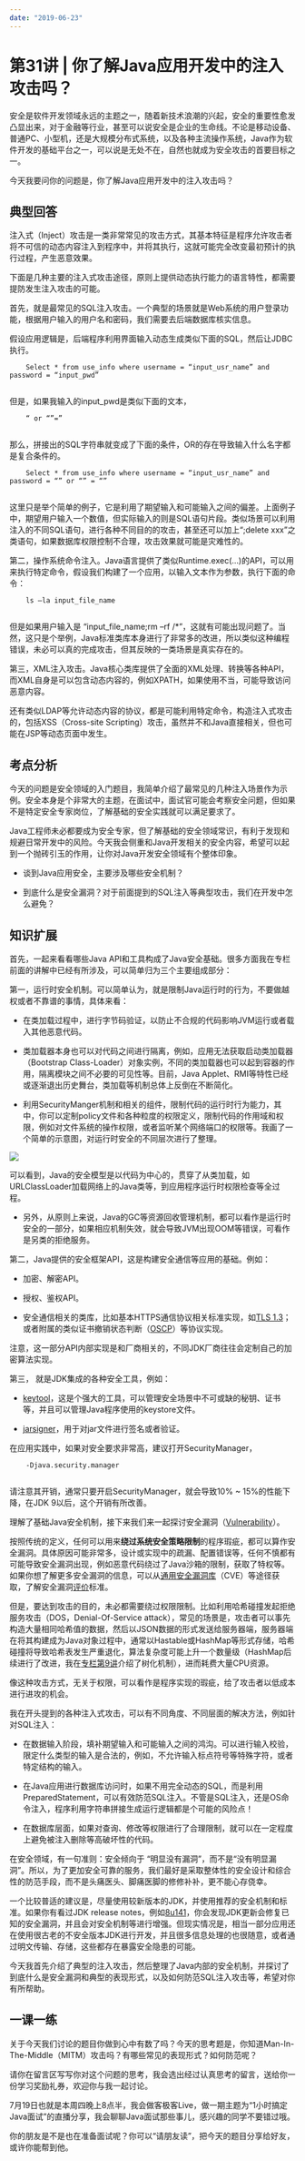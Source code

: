 ```yaml
---
date: "2019-06-23"
---  
```

      
# 第31讲 | 你了解Java应用开发中的注入攻击吗？
安全是软件开发领域永远的主题之一，随着新技术浪潮的兴起，安全的重要性愈发凸显出来，对于金融等行业，甚至可以说安全是企业的生命线。不论是移动设备、普通PC、小型机，还是大规模分布式系统，以及各种主流操作系统，Java作为软件开发的基础平台之一，可以说是无处不在，自然也就成为安全攻击的首要目标之一。

今天我要问你的问题是，你了解Java应用开发中的注入攻击吗？

## 典型回答

注入式（Inject）攻击是一类非常常见的攻击方式，其基本特征是程序允许攻击者将不可信的动态内容注入到程序中，并将其执行，这就可能完全改变最初预计的执行过程，产生恶意效果。

下面是几种主要的注入式攻击途径，原则上提供动态执行能力的语言特性，都需要提防发生注入攻击的可能。

首先，就是最常见的SQL注入攻击。一个典型的场景就是Web系统的用户登录功能，根据用户输入的用户名和密码，我们需要去后端数据库核实信息。

假设应用逻辑是，后端程序利用界面输入动态生成类似下面的SQL，然后让JDBC执行。

```
    Select * from use_info where username = “input_usr_name” and password = “input_pwd”
    

```

但是，如果我输入的input\_pwd是类似下面的文本，

```
    “ or “”=”
    

```

那么，拼接出的SQL字符串就变成了下面的条件，OR的存在导致输入什么名字都是复合条件的。

<!-- [[[read_end]]] -->

```
    Select * from use_info where username = “input_usr_name” and password = “” or “” = “”
    

```

这里只是举个简单的例子，它是利用了期望输入和可能输入之间的偏差。上面例子中，期望用户输入一个数值，但实际输入的则是SQL语句片段。类似场景可以利用注入的不同SQL语句，进行各种不同目的的攻击，甚至还可以加上“;delete xxx”之类语句，如果数据库权限控制不合理，攻击效果就可能是灾难性的。

第二，操作系统命令注入。Java语言提供了类似Runtime.exec\(…\)的API，可以用来执行特定命令，假设我们构建了一个应用，以输入文本作为参数，执行下面的命令：

```
    ls –la input_file_name
    

```

但是如果用户输入是 “input\_file\_name;rm –rf /\*”，这就有可能出现问题了。当然，这只是个举例，Java标准类库本身进行了非常多的改进，所以类似这种编程错误，未必可以真的完成攻击，但其反映的一类场景是真实存在的。

第三，XML注入攻击。Java核心类库提供了全面的XML处理、转换等各种API，而XML自身是可以包含动态内容的，例如XPATH，如果使用不当，可能导致访问恶意内容。

还有类似LDAP等允许动态内容的协议，都是可能利用特定命令，构造注入式攻击的，包括XSS（Cross-site Scripting）攻击，虽然并不和Java直接相关，但也可能在JSP等动态页面中发生。

## 考点分析

今天的问题是安全领域的入门题目，我简单介绍了最常见的几种注入场景作为示例。安全本身是个非常大的主题，在面试中，面试官可能会考察安全问题，但如果不是特定安全专家岗位，了解基础的安全实践就可以满足要求了。

Java工程师未必都要成为安全专家，但了解基础的安全领域常识，有利于发现和规避日常开发中的风险。今天我会侧重和Java开发相关的安全内容，希望可以起到一个抛砖引玉的作用，让你对Java开发安全领域有个整体印象。

* 谈到Java应用安全，主要涉及哪些安全机制？

* 到底什么是安全漏洞？对于前面提到的SQL注入等典型攻击，我们在开发中怎么避免？

## 知识扩展

首先，一起来看看哪些Java API和工具构成了Java安全基础。很多方面我在专栏前面的讲解中已经有所涉及，可以简单归为三个主要组成部分：

第一，运行时安全机制。可以简单认为，就是限制Java运行时的行为，不要做越权或者不靠谱的事情，具体来看：

* 在类加载过程中，进行字节码验证，以防止不合规的代码影响JVM运行或者载入其他恶意代码。

* 类加载器本身也可以对代码之间进行隔离，例如，应用无法获取启动类加载器（Bootstrap Class-Loader）对象实例，不同的类加载器也可以起到容器的作用，隔离模块之间不必要的可见性等。目前，Java Applet、RMI等特性已经或逐渐退出历史舞台，类加载等机制总体上反倒在不断简化。

* 利用SecurityManger机制和相关的组件，限制代码的运行时行为能力，其中，你可以定制policy文件和各种粒度的权限定义，限制代码的作用域和权限，例如对文件系统的操作权限，或者监听某个网络端口的权限等。我画了一个简单的示意图，对运行时安全的不同层次进行了整理。

![](./httpsstatic001geekbangorgresourceimageb454b48e754c6ebb11b6934f4697b7091854.png)

可以看到，Java的安全模型是以代码为中心的，贯穿了从类加载，如URLClassLoader加载网络上的Java类等，到应用程序运行时权限检查等全过程。

* 另外，从原则上来说，Java的GC等资源回收管理机制，都可以看作是运行时安全的一部分，如果相应机制失效，就会导致JVM出现OOM等错误，可看作是另类的拒绝服务。

第二，Java提供的安全框架API，这是构建安全通信等应用的基础。例如：

* 加密、解密API。

* 授权、鉴权API。

* 安全通信相关的类库，比如基本HTTPS通信协议相关标准实现，如[TLS 1.3](http://openjdk.java.net/jeps/332)；或者附属的类似证书撤销状态判断（[OSCP](https://en.wikipedia.org/wiki/Online_Certificate_Status_Protocol)）等协议实现。

注意，这一部分API内部实现是和厂商相关的，不同JDK厂商往往会定制自己的加密算法实现。

第三， 就是JDK集成的各种安全工具，例如：

* [keytool](https://docs.oracle.com/javase/8/docs/technotes/tools/unix/keytool.html)，这是个强大的工具，可以管理安全场景中不可或缺的秘钥、证书等，并且可以管理Java程序使用的keystore文件。

* [jarsigner](https://docs.oracle.com/javase/9/tools/jarsigner.htm#JSWOR-GUID-925E7A1B-B3F3-44D2-8B49-0B3FA2C54864)，用于对jar文件进行签名或者验证。

在应用实践中，如果对安全要求非常高，建议打开SecurityManager，

```
    -Djava.security.manager
    

```

请注意其开销，通常只要开启SecurityManager，就会导致10\% \~ 15\%的性能下降，在JDK 9以后，这个开销有所改善。

理解了基础Java安全机制，接下来我们来一起探讨安全漏洞（[Vulnerability](<https://en.wikipedia.org/wiki/Vulnerability_(computing)>)）。

按照传统的定义，任何可以用来**绕过系统安全策略限制**的程序瑕疵，都可以算作安全漏洞。具体原因可能非常多，设计或实现中的疏漏、配置错误等，任何不慎都有可能导致安全漏洞出现，例如恶意代码绕过了Java沙箱的限制，获取了特权等。如果你想了解更多安全漏洞的信息，可以从[通用安全漏洞库](https://cve.mitre.org/)（CVE）等途径获取，了解安全漏洞[评价](https://www.first.org/cvss/calculator/3.0)标准。

但是，要达到攻击的目的，未必都需要绕过权限限制。比如利用哈希碰撞发起拒绝服务攻击（DOS，Denial-Of-Service attack），常见的场景是，攻击者可以事先构造大量相同哈希值的数据，然后以JSON数据的形式发送给服务器端，服务器端在将其构建成为Java对象过程中，通常以Hastable或HashMap等形式存储，哈希碰撞将导致哈希表发生严重退化，算法复杂度可能上升一个数量级（HashMap后续进行了改进，我在[专栏第9讲](http://time.geekbang.org/column/article/8053)介绍了树化机制），进而耗费大量CPU资源。

像这种攻击方式，无关于权限，可以看作是程序实现的瑕疵，给了攻击者以低成本进行进攻的机会。

我在开头提到的各种注入式攻击，可以有不同角度、不同层面的解决方法，例如针对SQL注入：

* 在数据输入阶段，填补期望输入和可能输入之间的鸿沟。可以进行输入校验，限定什么类型的输入是合法的，例如，不允许输入标点符号等特殊字符，或者特定结构的输入。

* 在Java应用进行数据库访问时，如果不用完全动态的SQL，而是利用PreparedStatement，可以有效防范SQL注入。不管是SQL注入，还是OS命令注入，程序利用字符串拼接生成运行逻辑都是个可能的风险点！

* 在数据库层面，如果对查询、修改等权限进行了合理限制，就可以在一定程度上避免被注入删除等高破坏性的代码。

在安全领域，有一句准则：安全倾向于 “明显没有漏洞”，而不是“没有明显漏洞”。所以，为了更加安全可靠的服务，我们最好是采取整体性的安全设计和综合性的防范手段，而不是头痛医头、脚痛医脚的修修补补，更不能心存侥幸。

一个比较普适的建议是，尽量使用较新版本的JDK，并使用推荐的安全机制和标准。如果你有看过JDK release notes，例如[8u141](http://www.oracle.com/technetwork/java/javase/8u141-relnotes-3720385.html)，你会发现JDK更新会修复已知的安全漏洞，并且会对安全机制等进行增强。但现实情况是，相当一部分应用还在使用很古老的不安全版本JDK进行开发，并且很多信息处理的也很随意，或者通过明文传输、存储，这些都存在暴露安全隐患的可能。

今天我首先介绍了典型的注入攻击，然后整理了Java内部的安全机制，并探讨了到底什么是安全漏洞和典型的表现形式，以及如何防范SQL注入攻击等，希望对你有所帮助。

## 一课一练

关于今天我们讨论的题目你做到心中有数了吗？今天的思考题是，你知道Man-In-The-Middle（MITM）攻击吗？有哪些常见的表现形式？如何防范呢？

请你在留言区写写你对这个问题的思考，我会选出经过认真思考的留言，送给你一份学习奖励礼券，欢迎你与我一起讨论。

7月19日也就是本周四晚上8点半，我会做客极客Live，做一期主题为“1小时搞定Java面试”的直播分享，我会聊聊Java面试那些事儿，感兴趣的同学不要错过哦。

你的朋友是不是也在准备面试呢？你可以“请朋友读”，把今天的题目分享给好友，或许你能帮到他。